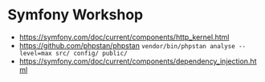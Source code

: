 # Symfony Workshop

- https://symfony.com/doc/current/components/http_kernel.html
- https://github.com/phpstan/phpstan `vendor/bin/phpstan analyse --level=max src/ config/ public/`
- https://symfony.com/doc/current/components/dependency_injection.html
